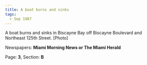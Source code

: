```yaml
---  
title: A boat burns and sinks  
tags:  
  - Sep 1987  
---  
```

  
A boat burns and sinks in Biscayne Bay off Biscayne Boulevard and Northeast 125th Street. [Photo]  
  
Newspapers: **Miami Morning News or The Miami Herald**  
  
Page: **3**, Section: **B** 
